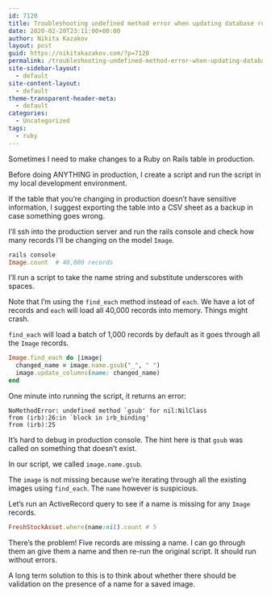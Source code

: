 ```yaml
---
id: 7120
title: Troubleshooting undefined method error when updating database rows
date: 2020-02-20T23:11:00+00:00
author: Nikita Kazakov
layout: post
guid: https://nikitakazakov.com/?p=7120
permalink: /troubleshooting-undefined-method-error-when-updating-database-rows/
site-sidebar-layout:
  - default
site-content-layout:
  - default
theme-transparent-header-meta:
  - default
categories:
  - Uncategorized
tags:
  - ruby
---
```

Sometimes I need to make changes to a Ruby on Rails table in production.

Before doing ANYTHING in production, I create a script and run the script in my local development environment.

If the table that you&#8217;re changing in production doesn&#8217;t have sensitive information, I suggest exporting the table into a CSV sheet as a backup in case something goes wrong.

I&#8217;ll ssh into the production server and run the rails console and check how many records I&#8217;ll be changing on the model `Image`.

```ruby
rails console
Image.count  # 40,000 records
```

I&#8217;ll run a script to take the name string and substitute underscores with spaces.

Note that I&#8217;m using the `find_each` method instead of `each`. We have a lot of records and `each` will load all 40,000 records into memory. Things might crash.

`find_each` will load a batch of 1,000 records by default as it goes through all the `Image` records.

```ruby
Image.find_each do |image|
  changed_name = image.name.gsub("_", " ")
  image.update_columns(name: changed_name)
end
```

One minute into running the script, it returns an error:

```
NoMethodError: undefined method `gsub' for nil:NilClass
from (irb):26:in `block in irb_binding'
from (irb):25
```

It&#8217;s hard to debug in production console. The hint here is that `gsub` was called on something that doesn&#8217;t exist.

In our script, we called `image.name.gsub`.

The `image` is not missing because we&#8217;re iterating through all the existing images using `find_each`. The `name` however is suspicious.

Let&#8217;s run an ActiveRecord query to see if a name is missing for any `Image` records.

```ruby
FreshStockAsset.where(name:nil).count # 5
```
There&#8217;s the problem! Five records are missing a name. I can go through them an give them a name and then re-run the original script. It should run without errors.

A long term solution to this is to think about whether there should be validation on the presence of a name for a saved image.